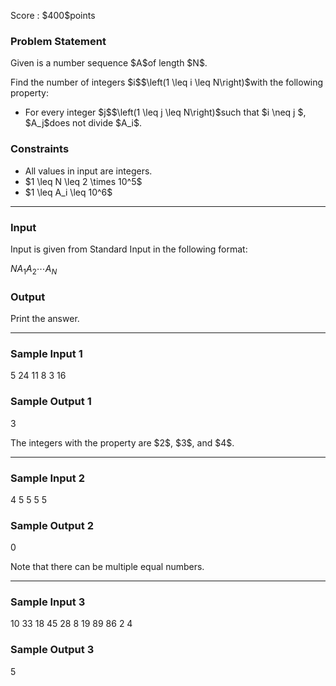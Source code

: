
<div>

<span>

<span>

<p>
Score : $400$points
</p>

<div>

<section>

### **Problem Statement**

<p>
Given is a number sequence $A$of length $N$.
</p>

<p>
Find the number of integers $i$$\left(1 \leq i \leq N\right)$with the following property:
</p>

<ul>

<li>
For every integer $j$$\left(1 \leq j \leq N\right)$such that $i \neq j $, $A_j$does not divide $A_i$.
</li>

</ul>

</section>

</div>

<div>

<section>

### **Constraints**

<ul>

<li>
All values in input are integers.
</li>

<li>
$1 \leq N \leq 2 \times 10^5$
</li>

<li>
$1 \leq A_i \leq 10^6$
</li>

</ul>

</section>

</div>

---

<div>

<div>

<section>

### **Input**

<p>
Input is given from Standard Input in the following format:
</p>

<div>

$N$$A_1$$A_2$$\cdots$$A_N$
</div>

</section>

</div>

<div>

<section>

### **Output**

<p>
Print the answer.
</p>

</section>

</div>

</div>

---

<div>

<section>

### **Sample Input 1**

<div>

5
24 11 8 3 16

</div>

</section>

</div>

<div>

<section>

### **Sample Output 1**

<div>

3

</div>

<p>
The integers with the property are $2$, $3$, and $4$.
</p>

</section>

</div>

---

<div>

<section>

### **Sample Input 2**

<div>

4
5 5 5 5

</div>

</section>

</div>

<div>

<section>

### **Sample Output 2**

<div>

0

</div>

<p>
Note that there can be multiple equal numbers.
</p>

</section>

</div>

---

<div>

<section>

### **Sample Input 3**

<div>

10
33 18 45 28 8 19 89 86 2 4

</div>

</section>

</div>

<div>

<section>

### **Sample Output 3**

<div>

5

</div>

</section>

</div>

</span>

</span>

</div>
